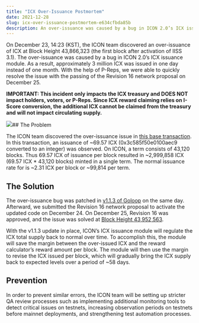```yaml
---
title: "ICX Over-Issuance Postmortem"
date: 2021-12-28
slug: icx-over-issuance-postmortem-e634cfbda85b
description: An over-issuance was caused by a bug in ICON 2.0’s ICX issuance module. With the help of P-Reps, we were able to quickly resolve the issue with the passing of the Revision 16 network proposal on December 25
---
```


On December 23, 14:23 (KST), the ICON team discovered an over-issuance of ICX at Block Height 43,866,323 (the first block after activation of IISS 3.1). The over-issuance was caused by a bug in ICON 2.0’s ICX issuance module. As a result, approximately 3 million ICX was issued in one day instead of one month. With the help of P-Reps, we were able to quickly resolve the issue with the passing of the Revision 16 network proposal on December 25.

**IMPORTANT: This incident only impacts the ICX treasury and DOES NOT impact holders, voters, or P-Reps. Since ICX reward claiming relies on I-Score conversion, the additional ICX cannot be claimed from the treasury and will not impact circulating supply.**

![](https://cdn-images-1.medium.com/max/800/1*bqY101n5KPu0WRssu99fzQ.jpeg)## The Problem

The ICON team discovered the over-issuance issue in [this base transaction](https://tracker.icon.foundation/transaction/0x1d6593a104aec6551285c6b60b82cc1ee4cb3cb2e3afd7488e27961974a4824c). In this transaction, an issuance of ~69.57 ICX (0x3c585f50e0100aec9 converted to an integer) was observed. On ICON, a term consists of 43,120 blocks. Thus 69.57 ICX of issuance per block resulted in ~2,999,858 ICX (69.57 ICX * 43,120 blocks) minted in a single term. The normal issuance rate for is ~2.31 ICX per block or ~99,814 per term.

## The Solution

The over-issuance bug was patched in [v1.1.3 of Goloop](https://github.com/icon-project/goloop/commit/57422c7d5b496366bbb06f9542c5f0f54b9c8031) on the same day. Afterward, we submitted the Revision 16 network proposal to activate the updated code on December 24. On December 25, Revision 16 was approved, and the issue was solved at [Block Height 43,952,563](https://tracker.icon.foundation/transaction/0xda4669e185bb255c40a044492fa06a2ef0dd265fc1cefcd28c8e09cc94e89a93).

With the v1.1.3 update in place, ICON’s ICX issuance module will regulate the ICX total supply back to normal over time. To accomplish this, the module will save the margin between the over-issued ICX and the reward calculator’s reward amount per block. The module will then use the margin to revise the ICX issued per block, which will gradually bring the ICX supply back to expected levels over a period of ~58 days.

## Prevention

In order to prevent similar errors, the ICON team will be setting up stricter QA review processes such as implementing additional monitoring tools to detect critical issues on testnets, increasing observation periods on testnets before mainnet deployments, and strengthening test automation processes.

